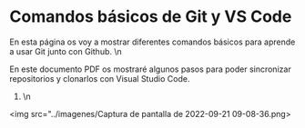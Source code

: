 # Comandos básicos de Git y VS Code

En esta página os voy a mostrar diferentes comandos básicos para aprende a usar Git junto con Github. \n

En este documento PDF os mostraré algunos pasos para poder sincronizar repositorios y clonarlos con Visual Studio Code.

1. \n

<img src="../imagenes/Captura de pantalla de 2022-09-21 09-08-36.png>

